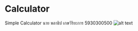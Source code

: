 # Calculator
Simple Calculator นาย พลาธิป เกษวิริยะการ 5930300500
![alt text](https://imgur.com/a/mTDOhoY)

